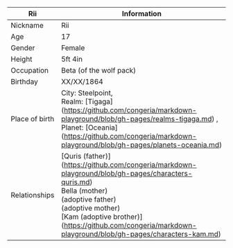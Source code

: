 Rii      | Information
---------|-------------
Nickname | Rii
Age | 17
Gender | Female
Height | 5ft 4in 
Occupation | Beta (of the wolf pack)
Birthday | XX/XX/1864
Place of birth | City: Steelpoint, <br/> Realm: [Tigaga] (https://github.com/congeria/markdown-playground/blob/gh-pages/realms-tigaga.md) , <br/> Planet: [Oceania] (https://github.com/congeria/markdown-playground/blob/gh-pages/planets-oceania.md)
Relationships | [Quris (father)] (https://github.com/congeria/markdown-playground/blob/gh-pages/characters-quris.md) <br/> Bella (mother) <br/> (adoptive father) <br/> (adoptive mother) <br/> [Kam (adoptive brother)] (https://github.com/congeria/markdown-playground/blob/gh-pages/characters-kam.md)
